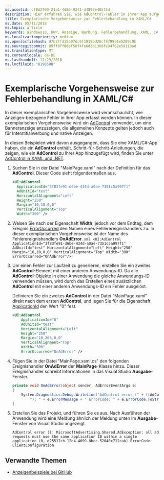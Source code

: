 ```yaml
---
ms.assetid: cf0d2709-21a1-4d56-9341-d4897e405f5d
description: Hier erfahren Sie, wie AdControl-Fehler in Ihrer App aufgefangen werden.
title: Exemplarische Vorgehensweise zur Fehlerbehandlung in XAML/C#
ms.date: 05/11/2018
ms.topic: article
keywords: Windows10, UWP, Anzeige, Werbung, Fehlerbehandlung, XAML, C#
ms.localizationpriority: medium
ms.openlocfilehash: d7b2ffd15a07dc6f1018bd28cf9799e1e5209c0b
ms.sourcegitcommit: 89ff8ff88ef58f4fe6d3b1368fe94f62e59118ad
ms.translationtype: MT
ms.contentlocale: de-DE
ms.lasthandoff: 11/29/2018
ms.locfileid: "8198588"
---
```

# <a name="error-handling-in-xamlc-walkthrough"></a>Exemplarische Vorgehensweise zur Fehlerbehandlung in XAML/C#

In dieser exemplarischen Vorgehensweise wird veranschaulicht, wie Anzeigen-bezogene Fehler in Ihrer App erfasst werden können. In dieser exemplarischen Vorgehensweise wird ein [AdControl](https://docs.microsoft.com/uwp/api/microsoft.advertising.winrt.ui.adcontrol) verwendet, um eine Banneranzeige anzuzeigen, die allgemeinen Konzepte gelten jedoch auch für Interstitialwerbung und native Anzeigen.

In diesen Beispielen wird davon ausgegangen, dass Sie eine XAML/C#-App haben, die ein **AdControl** enthält. Schritt-für-Schritt-Anleitungen, die zeigen, wie ein **AdControl** zu Ihrer App hinzugefügt wird, finden Sie unter [AdControl in XAML und .NET](adcontrol-in-xaml-and--net.md). 

1.  Suchen Sie in der Datei "MainPage.xaml" nach der Definition für das **AdControl**. Dieser Code sieht folgendermaßen aus.
    ``` xml
    <UI:AdControl
      ApplicationId="3f83fe91-d6be-434d-a0ae-7351c5a997f1"
      AdUnitId="test"
      HorizontalAlignment="Left"
      Height="250"
      Margin="10,10,0,0"
      VerticalAlignment="Top"
      Width="300" />
    ```

2.   Weisen Sie nach der Eigenschaft **Width**, jedoch vor dem Endtag, dem Ereignis [ErrorOccurred](https://docs.microsoft.com/uwp/api/microsoft.advertising.winrt.ui.adcontrol.erroroccurred) den Namen eines Fehlerereignishandlers zu. In dieser exemplarischen Vorgehensweise ist der Name des Fehlerereignishandlers **OnAdError**.
    ``` xml
    <UI:AdControl
      ApplicationId="3f83fe91-d6be-434d-a0ae-7351c5a997f1"
      AdUnitId="test"
      HorizontalAlignment="Left"
      Height="250"
      Margin="10,10,0,0"
      VerticalAlignment="Top"
      Width="300"
      ErrorOccurred="OnAdError"/>
    ```

3.  Um einen Fehler zur Laufzeit zu generieren, erstellen Sie ein zweites **AdControl**-Element mit einer anderen Anwendungs-ID. Da alle **AdControl**-Objekte in einer Anwendung die gleiche Anwendungs-ID verwenden müssen, wird durch das Erstellen eines zusätzlichen **AdControl** mit einer anderen Anwendungs-ID ein Fehler ausgelöst.

    Definieren Sie ein zweites **AdControl** in der Datei "MainPage.xaml" direkt nach dem ersten **AdControl**, und legen Sie für die Eigenschaft [ApplicationId](https://docs.microsoft.com/uwp/api/microsoft.advertising.winrt.ui.adcontrol.applicationid) den Wert "0" fest.
    ``` xml
    <UI:AdControl
        ApplicationId="0"
        AdUnitId="test"
        HorizontalAlignment="Left"
        Height="250"
        Margin="10,265,0,0"
        VerticalAlignment="Top"
        Width="300"
        ErrorOccurred="OnAdError" />
    ```

4.  Fügen Sie in der Datei "MainPage.xaml.cs" den folgenden Ereignishandler **OnAdError** der **MainPage**-Klasse hinzu. Dieser Ereignishandler schreibt Informationen in das Visual Studio **Ausgabe**-Fenster.
    ``` csharp
    private void OnAdError(object sender, AdErrorEventArgs e)
    {
        System.Diagnostics.Debug.WriteLine("AdControl error (" + ((AdControl)sender).Name +
            "): " + e.ErrorMessage + " ErrorCode: " + e.ErrorCode.ToString());
    }
    ```

4.  Erstellen Sie das Projekt, und führen Sie es aus. Nach Ausführen der Anwendung wird eine Meldung ähnlich der Meldung unten im **Ausgabe**-Fenster von Visual Studio angezeigt.
    ```
    AdControl error (): MicrosoftAdvertising.Shared.AdException: all ad requests must use the same application ID within a single application (0, d25517cb-12d4-4699-8bdc-52040c712cab) ErrorCode: ClientConfiguration
    ```

## <a name="related-topics"></a>Verwandte Themen

* [Anzeigenbeispiele bei GitHub](http://aka.ms/githubads)

